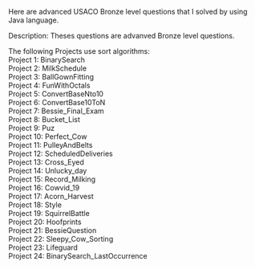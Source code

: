 Here are advanced USACO Bronze level questions that I solved by using Java language.<br />

Description: 
Theses questions are advanved Bronze level questions.<br />

The following Projects use sort algorithms: <br />
Project 1: BinarySearch <br />
Project 2: MilkSchedule <br />
Project 3: BallGownFitting <br />
Project 4: FunWithOctals <br />
Project 5: ConvertBaseNto10 <br />
Project 6: ConvertBase10ToN <br />
Project 7: Bessie_Final_Exam <br />
Project 8: Bucket_List <br />
Project 9: Puz <br />
Project 10: Perfect_Cow <br />
Project 11: PulleyAndBelts <br />
Project 12: ScheduledDeliveries <br />
Project 13: Cross_Eyed <br />
Project 14: Unlucky_day <br />
Project 15: Record_Milking <br />
Project 16: Cowvid_19 <br />
Project 17: Acorn_Harvest <br />
Project 18: Style <br />
Project 19: SquirrelBattle <br />
Project 20: Hoofprints <br />
Project 21: BessieQuestion <br />
Project 22: Sleepy_Cow_Sorting <br />
Project 23: Lifeguard <br />
Project 24: BinarySearch_LastOccurrence <br />


